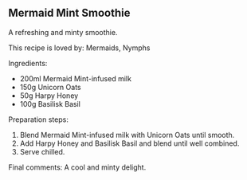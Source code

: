## Mermaid Mint Smoothie

A refreshing and minty smoothie.

This recipe is loved by: Mermaids, Nymphs

Ingredients:

* 200ml Mermaid Mint-infused milk
* 150g Unicorn Oats
* 50g Harpy Honey
* 100g Basilisk Basil

Preparation steps:

1. Blend Mermaid Mint-infused milk with Unicorn Oats until smooth.
2. Add Harpy Honey and Basilisk Basil and blend until well combined.
3. Serve chilled.

Final comments: A cool and minty delight.

